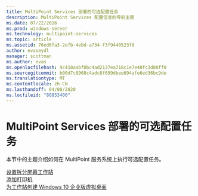 ```yaml
---
title: MultiPoint Services 部署的可选配置任务
description: MultiPoint Services 配置信息的导航主题
ms.date: 07/22/2016
ms.prod: windows-server
ms.technology: multipoint-services
ms.topic: article
ms.assetid: 76ed6fa3-2efb-4ebd-a734-f3f9440523f0
author: evaseydl
manager: scottman
ms.author: evas
ms.openlocfilehash: 9c418aabf8bc4ad2137ea718c1e7e40fc3d80ff0
ms.sourcegitcommit: b00d7c8968c4adc8f699dbee694afe6ed36bc9de
ms.translationtype: MT
ms.contentlocale: zh-CN
ms.lasthandoff: 04/08/2020
ms.locfileid: "80853400"
---
```

# <a name="optional-configuration-tasks-for-a-multipoint-services-deployment"></a>MultiPoint Services 部署的可选配置任务
本节中的主题介绍如何在 MultiPoint 服务系统上执行可选配置任务。  
   
[设置拆分屏幕工作站](Set-up-a-split-screen-station-in-MultiPoint-services.md)  
[添加打印机](Add-printers.md)  
[为工作站创建 Windows 10 企业版虚拟桌面](Create-Windows-10-Enterprise-virtual-desktops-for-stations.md)  